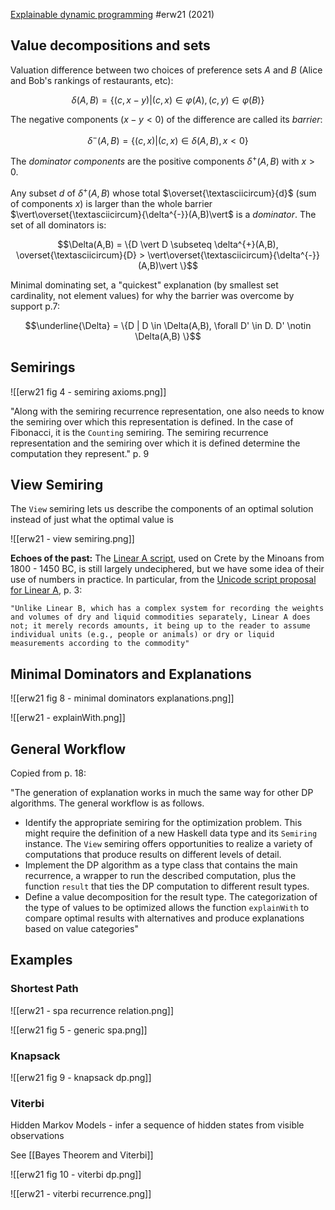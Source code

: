 [Explainable dynamic programming](https://doi.org/10.1017/S0956796821000083) #erw21 (2021)

## Value decompositions and sets

Valuation difference between two choices of preference sets $A$ and $B$ (Alice and Bob's rankings of restaurants, etc):

$$\delta(A,B) = \{(c, x-y) | (c,x) \in \varphi(A), (c,y) \in \varphi(B)\}$$

The negative components ($x - y < 0$) of the difference are called its *barrier*:

$$\delta^{-}(A,B) = \{ (c,x) | (c,x) \in \delta(A,B), x < 0\}$$

The *dominator components* are the positive components $\delta^{+}(A,B)$ with $x > 0$.

Any subset $d$ of $\delta^{+}(A,B)$ whose total $\overset{\textasciicircum}{d}$ (sum of components $x$) is larger than the whole barrier $\vert\overset{\textasciicircum}{\delta^{-}}(A,B)\vert$ is a *dominator*.  The set of all dominators is:

$$\Delta(A,B) = \{D \vert D \subseteq \delta^{+}(A,B), \overset{\textasciicircum}{D} > \vert\overset{\textasciicircum}{\delta^{-}}(A,B)\vert \}$$

Minimal dominating set, a "quickest" explanation (by smallest set cardinality, not element values) for why the barrier was overcome by support p.7:

$$\underline{\Delta} = \{D | D \in \Delta(A,B), \forall D' \in D. D' \notin \Delta(A,B) \}$$


## Semirings

![[erw21 fig 4 - semiring axioms.png]]

"Along with the semiring recurrence representation, one also needs to know the semiring over which this representation is defined. In the case of Fibonacci, it is the `Counting` semiring. The semiring recurrence representation and the semiring over which it is defined determine the computation they represent." p. 9


## View Semiring

The `View` semiring lets us describe the components of an optimal solution instead of just what the optimal value is

![[erw21 - view semiring.png]]

**Echoes of the past:** The [Linear A script](https://en.wikipedia.org/wiki/Linear_A), used on Crete by the Minoans from 1800 - 1450 BC, is still largely undeciphered, but we have some idea of their use of numbers in practice. In particular, from the [Unicode script proposal for Linear A](https://www.unicode.org/L2/L2010/10422-n3973-lineara.pdf), p. 3:

    "Unlike Linear B, which has a complex system for recording the weights and volumes of dry and liquid commodities separately, Linear A does not; it merely records amounts, it being up to the reader to assume individual units (e.g., people or animals) or dry or liquid measurements according to the commodity"


## Minimal Dominators and Explanations

![[erw21 fig 8 - minimal dominators explanations.png]]

![[erw21 - explainWith.png]]


## General Workflow

Copied from p. 18:

"The generation of explanation works in much the same way for other DP algorithms. The general workflow is as follows.
- Identify the appropriate semiring for the optimization problem. This might require the definition of a new Haskell data type and its `Semiring` instance. The `View` semiring offers opportunities to realize a variety of computations that produce results on different levels of detail.
- Implement the DP algorithm as a type class that contains the main recurrence, a wrapper to run the described computation, plus the function `result` that ties the DP computation to different result types.
- Define a value decomposition for the result type. The categorization of the type of values to be optimized allows the function `explainWith` to compare optimal results with alternatives and produce explanations based on value categories"


## Examples

### Shortest Path

![[erw21 - spa recurrence relation.png]]

![[erw21 fig 5 - generic spa.png]]

### Knapsack

![[erw21 fig 9 - knapsack dp.png]]

### Viterbi

Hidden Markov Models - infer a sequence of hidden states from visible observations

See [[Bayes Theorem and Viterbi]]

![[erw21 fig 10 - viterbi dp.png]]

![[erw21 - viterbi recurrence.png]]
